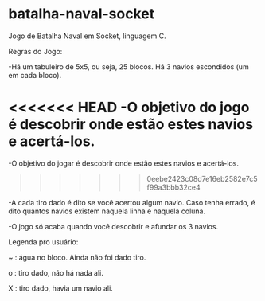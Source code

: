 # batalha-naval-socket

Jogo de Batalha Naval em Socket, linguagem C.

Regras do Jogo:

-Há um tabuleiro de 5x5, ou seja, 25 blocos. Há 3 navios escondidos (um em cada bloco).

<<<<<<< HEAD
-O objetivo do jogo é descobrir onde estão estes navios e acertá-los.
=======
-O objetivo do jogar é descobrir onde estão estes navios e acertá-los.
>>>>>>> 0eebe2423c08d7e16eb2582e7c5f99a3bbb32ce4

-A cada tiro dado é dito se você acertou algum navio. Caso tenha errado, é dito quantos navios existem naquela linha e naquela coluna.

-O jogo só acaba quando você descobrir e afundar os 3 navios.

Legenda pro usuário:

~ : água no bloco. Ainda não foi dado tiro.

o : tiro dado, não há nada ali.

X : tiro dado, havia um navio ali.

